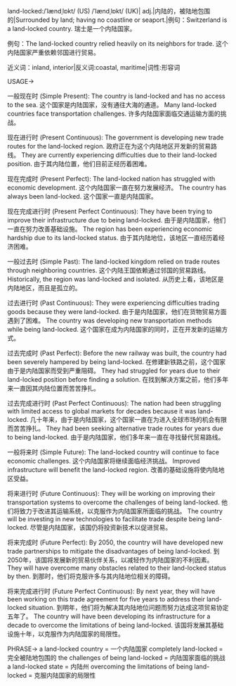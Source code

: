land-locked:/ˈlændˌlɒkt/ (US) /ˈlændˌlɒkt/ (UK)| adj.|内陆的，被陆地包围的|Surrounded by land; having no coastline or seaport.|例句：Switzerland is a land-locked country. 瑞士是一个内陆国家。

例句：The land-locked country relied heavily on its neighbors for trade.  这个内陆国家严重依赖邻国进行贸易。

近义词：inland, interior|反义词:coastal, maritime|词性:形容词


USAGE->

一般现在时 (Simple Present):
The country is land-locked and has no access to the sea.  这个国家是内陆国家，没有通往大海的通道。
Many land-locked countries face transportation challenges. 许多内陆国家面临交通运输方面的挑战。


现在进行时 (Present Continuous):
The government is developing new trade routes for the land-locked region. 政府正在为这个内陆地区开发新的贸易路线。
They are currently experiencing difficulties due to their land-locked position. 由于其内陆位置，他们目前正经历着困难。


现在完成时 (Present Perfect):
The land-locked nation has struggled with economic development. 这个内陆国家一直在努力发展经济。
The country has always been land-locked. 这个国家一直是内陆国家。


现在完成进行时 (Present Perfect Continuous):
They have been trying to improve their infrastructure due to being land-locked.  由于是内陆国家，他们一直在努力改善基础设施。
The region has been experiencing economic hardship due to its land-locked status. 由于其内陆地位，该地区一直经历着经济困难。


一般过去时 (Simple Past):
The land-locked kingdom relied on trade routes through neighboring countries. 这个内陆王国依赖通过邻国的贸易路线。
Historically, the region was land-locked and isolated. 从历史上看，该地区是内陆地区，而且是孤立的。


过去进行时 (Past Continuous):
They were experiencing difficulties trading goods because they were land-locked. 由于是内陆国家，他们在货物贸易方面遇到了困难。
The country was developing new transportation methods while being land-locked. 这个国家在成为内陆国家的同时，正在开发新的运输方式。


过去完成时 (Past Perfect):
Before the new railway was built, the country had been severely hampered by being land-locked. 在修建新铁路之前，这个国家由于是内陆国家而受到严重阻碍。
They had struggled for years due to their land-locked position before finding a solution.  在找到解决方案之前，他们多年来一直因其内陆位置而苦苦挣扎。


过去完成进行时 (Past Perfect Continuous):
The nation had been struggling with limited access to global markets for decades because it was land-locked.  几十年来，由于是内陆国家，这个国家一直在为进入全球市场的机会有限而苦苦挣扎。
They had been seeking alternative trade routes for years due to being land-locked.  由于是内陆国家，他们多年来一直在寻找替代贸易路线。


一般将来时 (Simple Future):
The land-locked country will continue to face economic challenges. 这个内陆国家将继续面临经济挑战。
Improved infrastructure will benefit the land-locked region.  改善的基础设施将使内陆地区受益。


将来进行时 (Future Continuous):
They will be working on improving their transportation systems to overcome the challenges of being land-locked.  他们将致力于改进其运输系统，以克服作为内陆国家所面临的挑战。
The country will be investing in new technologies to facilitate trade despite being land-locked.  尽管是内陆国家，该国仍将投资新技术以促进贸易。


将来完成时 (Future Perfect):
By 2050, the country will have developed new trade partnerships to mitigate the disadvantages of being land-locked. 到2050年，该国将发展新的贸易伙伴关系，以减轻作为内陆国家的不利因素。
They will have overcome many obstacles related to their land-locked status by then. 到那时，他们将克服许多与其内陆地位相关的障碍。


将来完成进行时 (Future Perfect Continuous):
By next year, they will have been working on this trade agreement for five years to address their land-locked situation. 到明年，他们将为解决其内陆地位问题而努力达成这项贸易协定五年了。
The country will have been developing its infrastructure for a decade to overcome the limitations of being land-locked.  该国将发展其基础设施十年，以克服作为内陆国家的局限性。


PHRASE->
a land-locked country = 一个内陆国家
completely land-locked = 完全被陆地包围的
the challenges of being land-locked = 内陆国家面临的挑战
a land-locked state = 内陆州
overcoming the limitations of being land-locked = 克服内陆国家的局限性
